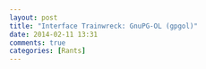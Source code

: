```yaml
---
layout: post
title: "Interface Trainwreck: GnuPG-OL (gpgol)"
date: 2014-02-11 13:31
comments: true
categories: [Rants]
---
```

